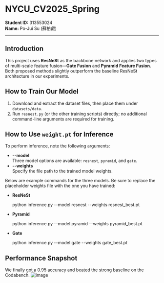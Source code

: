 # NYCU_CV2025_Spring

**Student ID:** 313553024  
**Name:** Po-Jui Su (蘇柏叡)

---

## Introduction
This project uses **ResNeSt** as the backbone network and applies two types of multi-scale feature fusion—**Gate Fusion** and **Pyramid Feature Fusion**. Both proposed methods slightly outperform the baseline ResNeSt architecture in our experiments.

## How to Train Our Model
1. Download and extract the dataset files, then place them under `datasets/data`.
2. Run `resnest.py` (or the other training scripts) directly; no additional command-line arguments are required for training.

## How to Use `weight.pt` for Inference
To perform inference, note the following arguments:

- **--model**  
  Three model options are available: `resnest`, `pyramid`, and `gate`.
- **--weights**  
  Specify the file path to the trained model weights.

Below are example commands for the three models. Be sure to replace the placeholder weights file with the one you have trained:

- **ResNeSt**  
  
  python inference.py --model resnest --weights resnest_best.pt

- **Pyramid**

  python inference.py --model pyramid --weights pyramid_best.pt

- **Gate**

  python inference.py --model gate --weights gate_best.pt

## Performance Snapshot
We finally got a 0.95 accuracy and beated the strong baseline on the Codabench.
![image](https://github.com/user-attachments/assets/44675fbd-e8c1-477d-b451-3efe2dc43b18)

